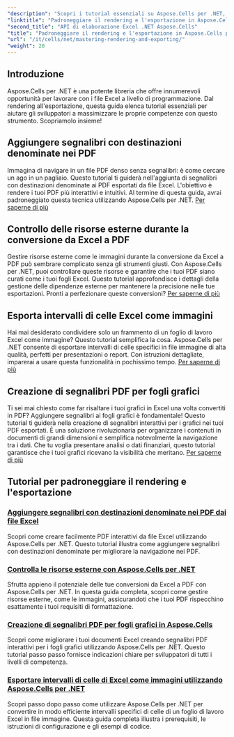 ```yaml
---
"description": "Scopri i tutorial essenziali su Aspose.Cells per .NET, impara a eseguire il rendering, l'esportazione, la gestione delle risorse, l'aggiunta di segnalibri e molto altro con le nostre guide dettagliate."
"linktitle": "Padroneggiare il rendering e l'esportazione in Aspose.Cells per .NET"
"second_title": "API di elaborazione Excel .NET Aspose.Cells"
"title": "Padroneggiare il rendering e l'esportazione in Aspose.Cells per .NET"
"url": "/it/cells/net/mastering-rendering-and-exporting/"
"weight": 20
---
```


## Introduzione

Aspose.Cells per .NET è una potente libreria che offre innumerevoli opportunità per lavorare con i file Excel a livello di programmazione. Dal rendering all'esportazione, questa guida elenca tutorial essenziali per aiutare gli sviluppatori a massimizzare le proprie competenze con questo strumento. Scopriamolo insieme!

## Aggiungere segnalibri con destinazioni denominate nei PDF  
Immagina di navigare in un file PDF denso senza segnalibri: è come cercare un ago in un pagliaio. Questo tutorial ti guiderà nell'aggiunta di segnalibri con destinazioni denominate ai PDF esportati da file Excel. L'obiettivo è rendere i tuoi PDF più interattivi e intuitivi. Al termine di questa guida, avrai padroneggiato questa tecnica utilizzando Aspose.Cells per .NET. [Per saperne di più](./add-bookmarks-with-named-destinations/)

## Controllo delle risorse esterne durante la conversione da Excel a PDF  
Gestire risorse esterne come le immagini durante la conversione da Excel a PDF può sembrare complicato senza gli strumenti giusti. Con Aspose.Cells per .NET, puoi controllare queste risorse e garantire che i tuoi PDF siano curati come i tuoi fogli Excel. Questo tutorial approfondisce i dettagli della gestione delle dipendenze esterne per mantenere la precisione nelle tue esportazioni. Pronti a perfezionare queste conversioni? [Per saperne di più](./control-external-resources/)

## Esporta intervalli di celle Excel come immagini  
Hai mai desiderato condividere solo un frammento di un foglio di lavoro Excel come immagine? Questo tutorial semplifica la cosa. Aspose.Cells per .NET consente di esportare intervalli di celle specifici in file immagine di alta qualità, perfetti per presentazioni o report. Con istruzioni dettagliate, imparerai a usare questa funzionalità in pochissimo tempo. [Per saperne di più](./export-excel-cell-ranges-as-images/)

## Creazione di segnalibri PDF per fogli grafici
Ti sei mai chiesto come far risaltare i tuoi grafici in Excel una volta convertiti in PDF? Aggiungere segnalibri ai fogli grafici è fondamentale! Questo tutorial ti guiderà nella creazione di segnalibri interattivi per i grafici nei tuoi PDF esportati. È una soluzione rivoluzionaria per organizzare i contenuti in documenti di grandi dimensioni e semplifica notevolmente la navigazione tra i dati. Che tu voglia presentare analisi o dati finanziari, questo tutorial garantisce che i tuoi grafici ricevano la visibilità che meritano. [Per saperne di più](./creating-pdf-bookmark-for-chart-sheet/)

## Tutorial per padroneggiare il rendering e l'esportazione
### [Aggiungere segnalibri con destinazioni denominate nei PDF dai file Excel](./add-bookmarks-with-named-destinations/)
Scopri come creare facilmente PDF interattivi da file Excel utilizzando Aspose.Cells per .NET. Questo tutorial illustra come aggiungere segnalibri con destinazioni denominate per migliorare la navigazione nei PDF.
### [Controlla le risorse esterne con Aspose.Cells per .NET](./control-external-resources/)
Sfrutta appieno il potenziale delle tue conversioni da Excel a PDF con Aspose.Cells per .NET. In questa guida completa, scopri come gestire risorse esterne, come le immagini, assicurandoti che i tuoi PDF rispecchino esattamente i tuoi requisiti di formattazione.
### [Creazione di segnalibri PDF per fogli grafici in Aspose.Cells](./creating-pdf-bookmark-for-chart-sheet/)
Scopri come migliorare i tuoi documenti Excel creando segnalibri PDF interattivi per i fogli grafici utilizzando Aspose.Cells per .NET. Questo tutorial passo passo fornisce indicazioni chiare per sviluppatori di tutti i livelli di competenza.
### [Esportare intervalli di celle di Excel come immagini utilizzando Aspose.Cells per .NET](./export-excel-cell-ranges-as-images/)
Scopri passo dopo passo come utilizzare Aspose.Cells per .NET per convertire in modo efficiente intervalli specifici di celle di un foglio di lavoro Excel in file immagine. Questa guida completa illustra i prerequisiti, le istruzioni di configurazione e gli esempi di codice.